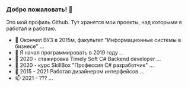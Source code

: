 ### Добро пожаловать! 👋

Это мой профиль Github. Тут хранятся мои проекты, над которыми я работал и работаю.

- 🔭 Окончил ВУЗ в 2015м, факультет "Информационные системы в бизнесе" ...
- 🌱 Я начал программировать в 2019 году ...
- 👯 2020 - стажировка Timely Soft C# Backend developer ...
- 🤔 2020 - курс SkillBox "Профессия C# разработчик" ...
- 💬 2015 - 2021 Работал дизайнером интерфейсов ...
- 📫 2021 - ??? ...

